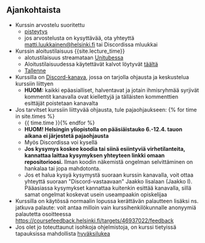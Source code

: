 ## Ajankohtaista

- Kurssin arvostelu suoritettu
  - [pisteytys](ot-k2023.pdf)
  - jos arvostelusta on kysyttävää, ota yhteyttä matti.luukkainen@helsinki.fi tai Discordissa mluukkai
- Kurssin aloitustilaisuus {{site.lecture_time}}
  - alotustilaisuus streamataan [Unitubessa](https://video.helsinki.fi/unitube/live-stream.html?room=l9)
  - Aloitustilaisuudessa käytettävät kalvot löytyvät [täältä]({{site.lecture_slides_link}})
  - [Tallenne](https://youtu.be/w2jZGzEn5Og)
- Kurssilla on [Discord-kanava](https://study.cs.helsinki.fi/discord/join/ohte), jossa on tarjolla ohjausta ja keskustelua kurssiin liittyen
  - **HUOM:** kaikki epäasialliset, halventavat ja jotain ihmisryhmää syrjivät kommentit kanavalla ovat kiellettyjä ja tälläisten kommenttien esittäjät poistetaan kanavalta
- Jos tarvitset kurssiin liittyvää ohjausta, tule pajaohjaukseen: {% for time in site.times %}
  - {{ time.time }}{% endfor %}
  - **HUOM! Helsingin yliopistolla on pääsiäistauko 6.-12.4. tauon aikana ei järjestetä pajaohjausta**
  - Myös Discordissa voi kysellä
  - **Jos kysymys koskee koodia tai siinä esiintyviä virhetilanteita, kannattaa laittaa kysymyksen yhteyteen linkki omaan repositorioosi.** Ilman koodin näkemistä ongelman selvittäminen on hankalaa tai jopa mahdotonta.
  - Jos et halua kysyä kysymystä suoraan kurssin kanavalla, voit ottaa yhteyttä suoraan "Discord-vastaavaan" Jaakko Iisalaan (Jaakko I). Pääasiassa kysymykset kannattaa kuitenkin esittää kanavalla, sillä samat ongelmat koskevat usein useampaakin opiskelijaa
- Kurssilla on käytössä normaalin lopussa kerättävän palautteen lisäksi ns. jatkuva palaute: voit antaa milloin vain kurssihenkilökunnalle anonyymiä palautetta osoitteessa <https://coursefeedback.helsinki.fi/targets/46937022/feedback>
- Jos olet jo toteuttaunut isohkoja ohjelmistoja, on kurssi tietyissä tapauksissa mahdollista [hyväksilukea](/hyvaksiluku)
